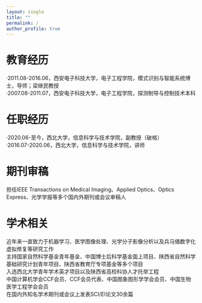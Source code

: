 ```yaml
---
layout: single
title: ""
permalink: /
author_profile: true
---
```


教育经历
====
·2011.08-2016.06，西安电子科技大学，电子工程学院，模式识别与智能系统博士，导师；梁继民教授  
·2007.08-2011.07，西安电子科技大学，电子工程学院，探测制导与控制技术本科

任职经历
====
·2020.06-至今，西北大学，信息科学与技术学院，副教授（破格）  
·2016.07-2020.06，西北大学，信息科学与技术学院，讲师  

期刊审稿
====
担任IEEE Transactions on Medical Imaging、Applied Optics、Optics Express、光学学报等多个国内外期刊或会议审稿人

学术相关
====
近年来一直致力于机器学习、医学图像处理、光学分子影像分析以及兵马俑数字化虚拟修复等研究工作  
主持国家自然科学基金青年基金、中国博士后科学基金面上项目、陕西省自然科学基础研究计划青年项目、陕西省教育厅专项基金等多个项目  
入选西北大学青年学术英才项目以及陕西省高校科协人才托举工程  
中国计算机学会CCF会员、CCF会员代表、中国图象图形学学会会员、中国生物医学工程学会会员  
在国内外知名学术期刊或会议上发表SCI/EI论文30余篇

